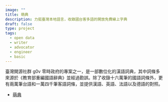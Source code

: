 ```yaml
---
image: ""
title: 萌典
description: 力挺臺灣本地語言，收錄國台客多語的開放免費線上字典
draft: false
type: project
tags:
  - open data
  - writer
  - advocator
  - engineer
  - basic
---
```

臺灣開源社群 g0v 零時政府的專案之一，是一部數位化的漢語詞典，其中詞條多來源於《教育部重編國語辭典》並經過勘誤。除了收錄十六萬筆的國語詞條外，更有兩萬筆台語和一萬四千筆客語詞條，並提供漢語、英語、法語以及德語的對照。

- [萌典](https://www.moedict.tw/%E8%90%8C)
